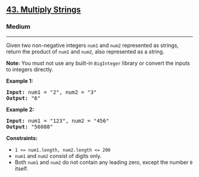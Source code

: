 <h2><a href="https://leetcode.com/problems/multiply-strings">43. Multiply Strings</a></h2>
<h3>Medium</h3>
<hr>
<p>Given two non-negative integers <code>num1</code> and <code>num2</code> represented as strings, return the product of <code>num1</code> and <code>num2</code>, also represented as a string.</p>

<p><strong>Note:</strong> You must not use any built-in <code>BigInteger</code> library or convert the inputs to integers directly.</p>

<p><strong>Example 1:</strong></p>
<pre>
<strong>Input:</strong> num1 = "2", num2 = "3"
<strong>Output:</strong> "6"
</pre>

<p><strong>Example 2:</strong></p>
<pre>
<strong>Input:</strong> num1 = "123", num2 = "456"
<strong>Output:</strong> "56088"
</pre>

<p><strong>Constraints:</strong></p>
<ul>
    <li><code>1 <= num1.length, num2.length <= 200</code></li>
    <li><code>num1</code> and <code>num2</code> consist of digits only.</li>
    <li>Both <code>num1</code> and <code>num2</code> do not contain any leading zero, except the number <code>0</code> itself.</li>
</ul>
